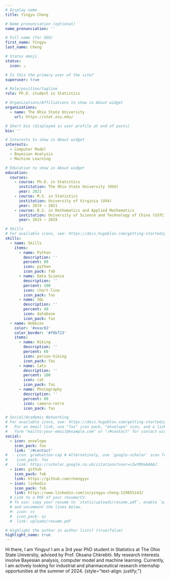 ```yaml
---
# Display name
title: Yingyu Cheng

# Name pronunciation (optional)
name_pronunciation: ''

# Full name (for SEO)
first_name: Yingyu
last_name: Cheng

# Status emoji
status:
  icon: ☕️

# Is this the primary user of the site?
superuser: true

# Role/position/tagline
role: Ph.D. student in Statistics

# Organizations/Affiliations to show in About widget
organizations:
  - name: The Ohio State University
    url: https://stat.osu.edu/

# Short bio (displayed in user profile at end of posts)
bio: ''

# Interests to show in About widget
interests:
  - Computer Model
  - Bayesian Analysis
  - Machine Learning

# Education to show in About widget
education:
  courses:
    - course: Ph.D. in Statistics
      institution: The Ohio State University (OSU)
      year: 2021
    - course: M.S. in Statistics
      institution: University of Virginia (UVA)
      year: 2019 ~ 2021
    - course: B.S. in Mathematics and Applied Mathematics
      institution: University of Science and Technology of China (USTC)
      year: 2015 ~ 2019

# Skills
# For available icons, see: https://docs.hugoblox.com/getting-started/page-builder/#icons
skills:
  - name: Skills
    items:
      - name: Python
        description: ''
        percent: 80
        icon: python
        icon_pack: fab
      - name: Data Science
        description: ''
        percent: 100
        icon: chart-line
        icon_pack: fas
      - name: SQL
        description: ''
        percent: 40
        icon: database
        icon_pack: fas
  - name: Hobbies
    color: '#eeac02'
    color_border: '#f0bf23'
    items:
      - name: Hiking
        description: ''
        percent: 60
        icon: person-hiking
        icon_pack: fas
      - name: Cats
        description: ''
        percent: 100
        icon: cat
        icon_pack: fas
      - name: Photography
        description: ''
        percent: 80
        icon: camera-retro
        icon_pack: fas

# Social/Academic Networking
# For available icons, see: https://docs.hugoblox.com/getting-started/page-builder/#icons
#   For an email link, use "fas" icon pack, "envelope" icon, and a link in the
#   form "mailto:your-email@example.com" or "/#contact" for contact widget.
social:
  - icon: envelope
    icon_pack: fas
    link: '/#contact'
#  - icon: graduation-cap # Alternatively, use `google-scholar` icon from `ai` icon pack
#    icon_pack: fas
#    link: https://scholar.google.co.uk/citations?user=sIwtMXoAAAAJ
  - icon: github
    icon_pack: fab
    link: https://github.com/chengyyc
  - icon: linkedin
    icon_pack: fab
    link: https://www.linkedin.com/in/yingyu-cheng-129855143/
  # Link to a PDF of your resume/CV.
  # To use: copy your resume to `static/uploads/resume.pdf`, enable `ai` icons in `params.yaml`,
  # and uncomment the lines below.
  #- icon: cv
  #  icon_pack: ai
  #  link: uploads/resume.pdf

# Highlight the author in author lists? (true/false)
highlight_name: true
---
```


Hi there, I am Yingyu! I am a 3rd year PhD student in Statistics at The Ohio State University, advised by Prof. Oksana Chkrebtii. My research interests involve Bayesian analysis, computer model and machine learning. Currently, I am actively looking for industrial and pharmaceutical research internship opportunities at the summer of 2024.
{style="text-align: justify;"}
